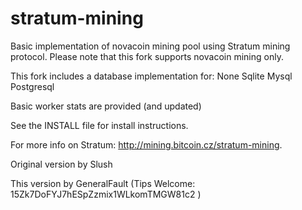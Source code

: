 stratum-mining
==============

Basic implementation of novacoin mining pool using Stratum mining protocol. Please note that this fork supports novacoin mining only.

This fork includes a database implementation for:
	None
	Sqlite
	Mysql
	Postgresql

Basic worker stats are provided (and updated)

See the INSTALL file for install instructions.

For more info on Stratum:
http://mining.bitcoin.cz/stratum-mining.

Original version by Slush

This version by GeneralFault (Tips Welcome: 15Zk7DoFYJ7hESpZzmix1WLkomTMGW81c2 )

